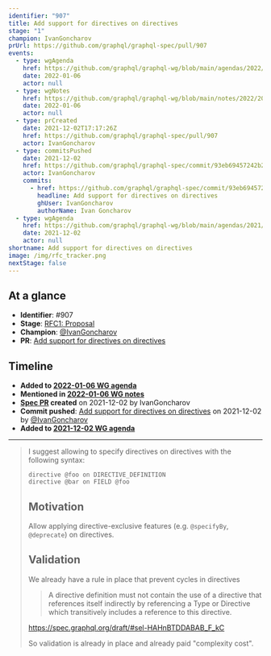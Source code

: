 ```yaml
---
identifier: "907"
title: Add support for directives on directives
stage: "1"
champion: IvanGoncharov
prUrl: https://github.com/graphql/graphql-spec/pull/907
events:
  - type: wgAgenda
    href: https://github.com/graphql/graphql-wg/blob/main/agendas/2022/2022-01-06.md
    date: 2022-01-06
    actor: null
  - type: wgNotes
    href: https://github.com/graphql/graphql-wg/blob/main/notes/2022/2022-01-06.md
    date: 2022-01-06
    actor: null
  - type: prCreated
    date: 2021-12-02T17:17:26Z
    href: https://github.com/graphql/graphql-spec/pull/907
    actor: IvanGoncharov
  - type: commitsPushed
    date: 2021-12-02
    href: https://github.com/graphql/graphql-spec/commit/93eb69457242b2fd2d30181d6badf90032dd448b
    actor: IvanGoncharov
    commits:
      - href: https://github.com/graphql/graphql-spec/commit/93eb69457242b2fd2d30181d6badf90032dd448b
        headline: Add support for directives on directives
        ghUser: IvanGoncharov
        authorName: Ivan Goncharov
  - type: wgAgenda
    href: https://github.com/graphql/graphql-wg/blob/main/agendas/2021/2021-12-02.md
    date: 2021-12-02
    actor: null
shortname: Add support for directives on directives
image: /img/rfc_tracker.png
nextStage: false
---
```


## At a glance

- **Identifier**: #907
- **Stage**: [RFC1: Proposal](https://github.com/graphql/graphql-spec/blob/main/CONTRIBUTING.md#stage-1-proposal)
- **Champion**: [@IvanGoncharov](https://github.com/IvanGoncharov)
- **PR**: [Add support for directives on directives](https://github.com/graphql/graphql-spec/pull/907)

<!-- BEGIN_CUSTOM_TEXT -->



<!-- END_CUSTOM_TEXT -->

## Timeline

- **Added to [2022-01-06 WG agenda](https://github.com/graphql/graphql-wg/blob/main/agendas/2022/2022-01-06.md)**
- **Mentioned in [2022-01-06 WG notes](https://github.com/graphql/graphql-wg/blob/main/notes/2022/2022-01-06.md)**
- **[Spec PR](https://github.com/graphql/graphql-spec/pull/907) created** on 2021-12-02 by IvanGoncharov
- **Commit pushed**: [Add support for directives on directives](https://github.com/graphql/graphql-spec/commit/93eb69457242b2fd2d30181d6badf90032dd448b) on 2021-12-02 by [@IvanGoncharov](https://github.com/IvanGoncharov)
- **Added to [2021-12-02 WG agenda](https://github.com/graphql/graphql-wg/blob/main/agendas/2021/2021-12-02.md)**

<!-- VERBATIM -->

---

> I suggest allowing to specify directives on directives with the following syntax:
> ```
> directive @foo on DIRECTIVE_DEFINITION
> directive @bar on FIELD @foo
> ```
> 
> ## Motivation
> 
> Allow applying directive-exclusive features (e.g. `@specifyBy`, `@deprecate`) on directives.
> 
> ## Validation
> 
> We already have a rule in place that prevent cycles in directives
> > A directive definition must not contain the use of a directive that references itself indirectly by referencing a Type or Directive which transitively includes a reference to this directive.
> 
> https://spec.graphql.org/draft/#sel-HAHnBTDDABAB_F_kC
> 
> So validation is already in place and already paid "complexity cost".
